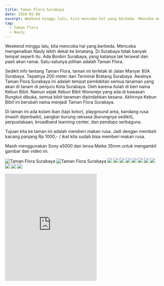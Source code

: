 ```yaml
---
title: Taman Flora Surabaya
date: 2018-02-08
excerpt: Weekend minggu lalu, kita mencoba hal yang berbeda. Mencoba mengenalkan Nauly lebih dekat ke binatang. Di Surabaya tidak banyak tempat seperti itu. Ada Bonbin Surabaya, yang katanya tak terawat dan pasti akan ramai. Satu-satunya pilihan adalah Taman Flora.
tag:
  - Taman Flora
  - Nauly
---
```


Weekend minggu lalu, kita mencoba hal yang berbeda. Mencoba mengenalkan Nauly lebih dekat ke binatang. Di Surabaya tidak banyak tempat seperti itu. Ada Bonbin Surabaya, yang katanya tak terawat dan pasti akan ramai. Satu-satunya pilihan adalah Taman Flora.

Sedikit info tentang Taman Flora, taman ini terletak di Jalan Manyar 80A Surabaya. Tepatnya 200 meter dari Terminal Bratang Surabaya. Awalnya Taman Flora Surabaya ini adalah tempat pembibitan semua tanaman yang akan di tanam di penjuru Kota Surabaya. Oleh karena itulah di beri nama Kebun Bibit. Namun sejak Kebun Bibit Wonorejo yang ada di kawasan Rungkut dibuka, semua bibit tanaman dipindahkan kesana. Akhirnya Kebun Bibit ini berubah nama menjadi Taman Flora Surabaya.

Di taman ini ada kolam ikan (tapi kotor), playground area, kandang rusa (masih diperbaiki), sangkar burung raksasa (burungnya sedikit), perpustakaan, broadband learning center, dan pendopo serbaguna.

Tujuan kita ke taman ini adalah memberi makan rusa. Jadi dengan membeli kacang panjang Rp 1000,- / ikat kita sudah bisa memberi makan rusa.

Masih menggunakan Sony a5000 dan lensa Meike 35mm untuk mengambil gambar dan video ini.

![Taman Flora Surabaya](http://tony.sanjaya.info/wp-content/uploads/2018/02/DSC00955.jpg)
![Taman Flora Surabaya](http://tony.sanjaya.info/wp-content/uploads/2018/02/DSC00967.jpg)
![](http://tony.sanjaya.info/wp-content/uploads/2018/02/DSC00996.jpg)
![](http://tony.sanjaya.info/wp-content/uploads/2018/02/DSC01016.jpg)
![](http://tony.sanjaya.info/wp-content/uploads/2018/02/DSC01025.jpg)
![](http://tony.sanjaya.info/wp-content/uploads/2018/02/DSC01059.jpg)
![](http://tony.sanjaya.info/wp-content/uploads/2018/02/DSC01068.jpg)
![](http://tony.sanjaya.info/wp-content/uploads/2018/02/DSC01071.jpg)
![](http://tony.sanjaya.info/wp-content/uploads/2018/02/DSC01099.jpg)
![](http://tony.sanjaya.info/wp-content/uploads/2018/02/DSC01111.jpg)
![](http://tony.sanjaya.info/wp-content/uploads/2018/02/DSC01114.jpg)
![](http://tony.sanjaya.info/wp-content/uploads/2018/02/DSC01116.jpg)
![](http://tony.sanjaya.info/wp-content/uploads/2018/02/DSC01120.jpg)

<div class="embed">
<iframe allow="accelerometer; autoplay; encrypted-media; gyroscope; picture-in-picture" allowfullscreen="" frameborder="0" height="352" src="https://www.youtube.com/embed/kkKx9Jrog6w?feature=oembed" title="Nauly: Memberi Makan Rusa dan Bermain Odong-Odong di Taman Flora"></iframe></div>

